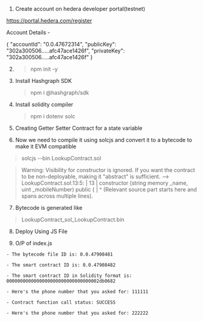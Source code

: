 1. Create account on hedera developer portal(testnet)

https://portal.hedera.com/register

Account Details -

{
"accountId": "0.0.47672314",
"publicKey": "302a300506.....afc47ace1426f",
"privateKey": "302a300506.....afc47ace1426f"
}

2. > npm init -y

3. Install Hashgraph SDK

   > npm i @hashgraph/sdk

4. Install solidity compiler

   > npm i dotenv solc

5. Creating Getter Setter Contract for a state variable

6. Now we need to compile it using solcjs and convert it to a bytecode to make it EVM compatible

> solcjs --bin LookupContract.sol

> Warning: Visibility for constructor is ignored. If you want the contract to be non-deployable, making it "abstract" is sufficient.
> --> LookupContract.sol:13:5:
> |
> 13 | constructor (string memory \_name, uint \_mobileNumber) public {
> | ^ (Relevant source part starts here and spans across multiple lines).

7. Bytecode is generated like

> LookupContract_sol_LookupContract.bin

8. Deploy Using JS File

9. O/P of index.js

```
- The bytecode file ID is: 0.0.47908481

- The smart contract ID is: 0.0.47908482

- The smart contract ID in Solidity format is: 0000000000000000000000000000000002db0682

- Here's the phone number that you asked for: 111111

- Contract function call status: SUCCESS

- Here's the phone number that you asked for: 222222

```

